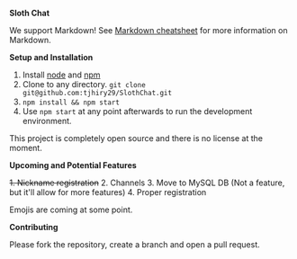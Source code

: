 **Sloth Chat**

We support Markdown!
See [Markdown cheatsheet](https://github.com/adam-p/markdown-here/wiki/Markdown-Cheatsheet) for more information on Markdown.

**Setup and Installation**

1. Install [node](https://nodejs.org/en/) and [npm](https://www.npmjs.com/)
2. Clone to any directory. `git clone git@github.com:tjhiry29/SlothChat.git`
3. `npm install && npm start`
4. Use `npm start` at any point afterwards to run the development environment.

This project is completely open source and there is no license at the moment. 

**Upcoming and Potential Features**

~~1. Nickname registration~~
2. Channels
3. Move to MySQL DB (Not a feature, but it'll allow for more features)
4. Proper registration	

Emojis are coming at some point.

**Contributing**

Please fork the repository, create a branch and open a pull request.